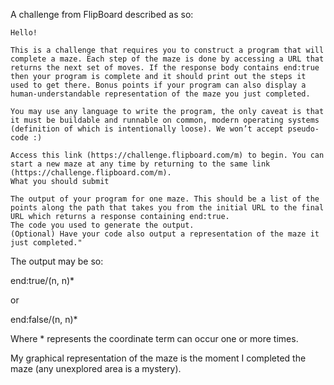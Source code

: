 A challenge from FlipBoard described as so:

    Hello!

    This is a challenge that requires you to construct a program that will complete a maze. Each step of the maze is done by accessing a URL that returns the next set of moves. If the response body contains end:true then your program is complete and it should print out the steps it used to get there. Bonus points if your program can also display a human-understandable representation of the maze you just completed.

    You may use any language to write the program, the only caveat is that it must be buildable and runnable on common, modern operating systems (definition of which is intentionally loose). We won’t accept pseudo-code :)

    Access this link (https://challenge.flipboard.com/m) to begin. You can start a new maze at any time by returning to the same link (https://challenge.flipboard.com/m).
    What you should submit

    The output of your program for one maze. This should be a list of the points along the path that takes you from the initial URL to the final URL which returns a response containing end:true.
    The code you used to generate the output.
    (Optional) Have your code also output a representation of the maze it just completed."

The output may be so:

end:true/(n, n)*

or

end:false/(n, n)*

Where * represents the coordinate term can occur one or more times.

My graphical representation of the maze is the moment I completed the maze (any unexplored area is a mystery).
